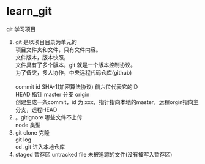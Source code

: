 # learn_git
git 学习项目

1. git 是以项目目录为单元的<br>
项目文件夹和文件，只有文件内容。<br>
文件版本，版本快照，<br>
文件具有了多个版本，git 就是一个版本控制协议。<br>
为了备灾，多人协作，中央远程代码仓库(github)<br><br>
commit id SHA-1(加密算法协议) 前六位代表它的ID<br>
HEAD 指针 master 分支 origin<br>
创建生成一条commit，id 为 xxx，指针指向本地的master，远程orgin指向主分支，远程HEAD
2. 。gitignore 哪些文件不上传<br>
node 类型
3. git clone 克隆<br>
git log<br>
cd .git 进入本地仓库
4. staged 暂存区 untracked file 未被追踪的文件(没有被写入暂存区)